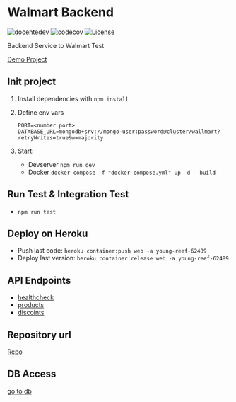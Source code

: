 # Walmart Backend

[![docentedev](https://circleci.com/gh/docentedev/walmart-backend/tree/main.svg?style=svg)](https://circleci.com/gh/docentedev/walmart-backend)
[![codecov](https://codecov.io/gh/docentedev/wallmart-backend/branch/main/graph/badge.svg?token=KMAHZ7P48O)](https://codecov.io/gh/docentedev/wallmart-backend)
[![License](https://img.shields.io/badge/license-MIT-blue.svg)](LICENSE)

Backend Service to Walmart Test

[Demo Project](https://young-reef-62489.herokuapp.com/api/v1/discounts)

## Init project

1. Install dependencies with `npm install`
2. Define env vars

    ```env
    PORT=<number port>
    DATABASE_URL=mongodb+srv://mongo-user:password@cluster/wallmart?retryWrites=true&w=majority
    ```

3. Start:
   - Devserver `npm run dev`
   - Docker `docker-compose -f "docker-compose.yml" up -d --build`

## Run Test & Integration Test

- `npm run test`

## Deploy on Heroku

- Push last code: `heroku container:push web -a young-reef-62489`
- Deploy last version: `heroku container:release web -a young-reef-62489`

## API Endpoints

- [healthcheck](https://young-reef-62489.herokuapp.com/health)
- [products](https://young-reef-62489.herokuapp.com/api/v1/products)
- [discoints](https://young-reef-62489.herokuapp.com/api/v1/discounts)

## Repository url

[Repo](https://github.com/docentedev/wallmart-devserver)

## DB Access

[go to db](https://cloud.mongodb.com/v2/6000dfe0eed5cd04c5b1ef72#clusters)
